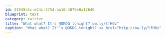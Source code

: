 ```yaml
---
id: 21949c5c-e24c-4754-ba10-4079e0a12646
blueprint: text
category: twitter
title: "What what? It's @OKDG tonight? ow.ly/lfHOz"
caption: 'What what? It''s @OKDG tonight? <a href="http://ow.ly/lfHOz" title="http://ow.ly/lfHOz" class="link link_untco">ow.ly/lfHOz</a>'
---
```

